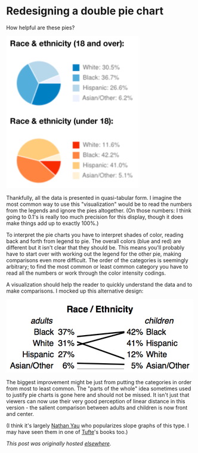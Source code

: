 # Redesigning a double pie chart



How helpful are these pies?

<a href="screen-shot-2013-10-06-at-4-22-24-pm.png"><img class="aligncenter size-full wp-image-350" alt="Screen Shot 2013-10-06 at 4.22.24 PM" src="screen-shot-2013-10-06-at-4-22-24-pm.png"></a>

Thankfully, all the data is presented in quasi-tabular form. I imagine the most common way to use this "visualization" would be to read the numbers from the legends and ignore the pies altogether. (On those numbers: I think going to 0.1's is really too much precision for this display, though it does make things add up to exactly 100%.)

To interpret the pie charts you have to interpret shades of color, reading back and forth from legend to pie. The overall colors (blue and red) are different but it isn't clear that they should be. This means you'll probably have to start over with working out the legend for the other pie, making comparisons even more difficult. The order of the categories is seemingly arbitrary; to find the most common or least common category you have to read all the numbers or work through the color intensity codings.

A visualization should help the reader to quickly understand the data and to make comparisons. I mocked up this alternative design:

<a href="screen-shot-2013-10-06-at-4-22-51-pm.png"><img class="aligncenter size-full wp-image-352" alt="Screen Shot 2013-10-06 at 4.22.51 PM" src="screen-shot-2013-10-06-at-4-22-51-pm.png"></a>

The biggest improvement might be just from putting the categories in order from most to least common. The "parts of the whole" idea sometimes used to justify pie charts is gone here and should not be missed. It isn't just that viewers can now use their very good perception of linear distance in this version - the salient comparison between adults and children is now front and center.

(I think it's largely <a href="http://flowingdata.com/about/">Nathan Yau</a> who popularizes slope graphs of this type. I may have seen them in one of <a href="http://www.edwardtufte.com/tufte/">Tufte</a>'s books too.)



*This post was originally hosted [elsewhere](https://planspacedotorg.wordpress.com/2013/10/06/redesigning-a-double-pie-chart/).*
